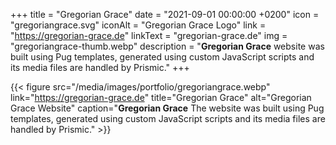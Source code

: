 +++
title = "Gregorian Grace"
date = "2021-09-01 00:00:00 +0200"
icon = "gregoriangrace.svg"
iconAlt = "Gregorian Grace Logo"
link = "https://gregorian-grace.de"
linkText = "gregorian-grace.de"
img = "gregoriangrace-thumb.webp"
description = "**Gregorian Grace** website was built using Pug templates, generated using custom JavaScript scripts and its media files are handled by Prismic."
+++

{{< figure src="/media/images/portfolio/gregoriangrace.webp" link="https://gregorian-grace.de" title="Gregorian Grace" alt="Gregorian Grace Website" caption="**Gregorian Grace** The website was built using Pug templates, generated using custom JavaScript scripts and its media files are handled by Prismic." >}}
